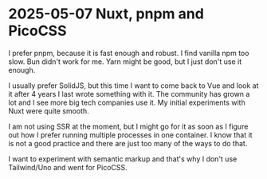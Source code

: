 # 2025-05-07 Nuxt, pnpm and PicoCSS

I prefer pnpm, because it is fast enough and robust. I find vanilla npm too slow. Bun didn't work for me. Yarn might be good, but I just don't use it enough.

I usually prefer SolidJS, but this time I want to come back to Vue and look at it after 4 years I last wrote something with it. The community has grown a lot and I see more big tech companies use it. My initial experiments with Nuxt were quite smooth.

I am not using SSR at the moment, but I might go for it as soon as I figure out how I prefer running multiple processes in one container. I know that it is not a good practice and there are just too many of the ways to do that.

I want to experiment with semantic markup and that's why I don't use Tailwind/Uno and went for PicoCSS.
